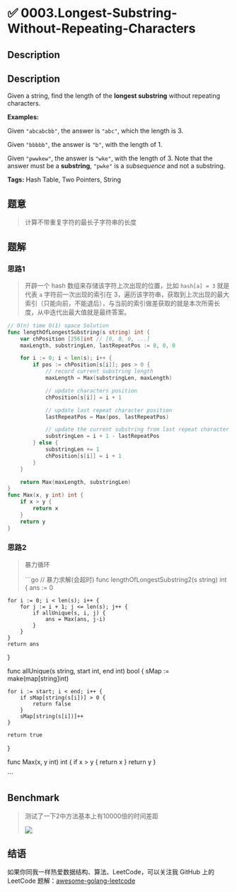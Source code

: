 # ✅ 0003.Longest-Substring-Without-Repeating-Characters

## Description

## Description

Given a string, find the length of the **longest substring** without repeating characters.

**Examples:**

Given `"abcabcbb"`, the answer is `"abc"`, which the length is 3.

Given `"bbbbb"`, the answer is `"b"`, with the length of 1.

Given `"pwwkew"`, the answer is `"wke"`, with the length of 3. Note that the answer must be a **substring**, `"pwke"` is a _subsequence_ and not a substring.

**Tags:** Hash Table, Two Pointers, String

## 题意

> 计算不带重复字符的最长子字符串的长度

## 题解

### 思路1

> 开辟一个 hash 数组来存储该字符上次出现的位置，比如 `hash[a] = 3` 就是代表 `a` 字符前一次出现的索引在 3，遍历该字符串，获取到上次出现的最大索引（只能向前，不能退后），与当前的索引做差获取的就是本次所需长度，从中迭代出最大值就是最终答案。

```go
// O(n) time O(1) space Solution
func lengthOfLongestSubstring(s string) int {
    var chPosition [256]int // [0, 0, 0, ...]
    maxLength, substringLen, lastRepeatPos := 0, 0, 0

    for i := 0; i < len(s); i++ {
        if pos := chPosition[s[i]]; pos > 0 {
            // record current substring length
            maxLength = Max(substringLen, maxLength)

            // update characters position
            chPosition[s[i]] = i + 1

            // update last repeat character position
            lastRepeatPos = Max(pos, lastRepeatPos)

            // update the current substring from last repeat character
            substringLen = i + 1 - lastRepeatPos
        } else {
            substringLen += 1
            chPosition[s[i]] = i + 1
        }
    }

    return Max(maxLength, substringLen)
}
func Max(x, y int) int {
    if x > y {
        return x
    }
    return y
}
```

### 思路2

> 暴力循环
>
> \`\`\`go // 暴力求解\(会超时\) func lengthOfLongestSubstring2\(s string\) int { ans := 0

```text
for i := 0; i < len(s); i++ {
    for j := i + 1; j <= len(s); j++ {
        if allUnique(s, i, j) {
            ans = Max(ans, j-i)
        }
    }
}
return ans
```

}

func allUnique\(s string, start int, end int\) bool { sMap := make\(map\[string\]int\)

```text
for i := start; i < end; i++ {
    if sMap[string(s[i])] > 0 {
        return false
    }
    sMap[string(s[i])]++
}

return true
```

}

func Max\(x, y int\) int { if x &gt; y { return x } return y }

\`\`\`

## Benchmark

> 测试了一下2中方法基本上有10000倍的时间差距
>
> ![](https://github.com/kylesliu/awesome-golang-algorithm/blob/master/assets/images/0003-BenchMark.png)

## 结语

如果你同我一样热爱数据结构、算法、LeetCode，可以关注我 GitHub 上的 LeetCode 题解：[awesome-golang-leetcode](https://github.com/kylesliu/awesome-golang-algorithm)

